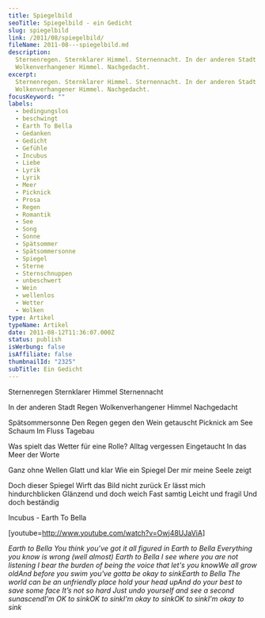 ```yaml
---
title: Spiegelbild
seoTitle: Spiegelbild - ein Gedicht
slug: spiegelbild
link: /2011/08/spiegelbild/
fileName: 2011-08---spiegelbild.md
description:
  Sternenregen. Sternklarer Himmel. Sternennacht. In der anderen Stadt Regen.
  Wolkenverhangener Himmel. Nachgedacht.
excerpt:
  Sternenregen. Sternklarer Himmel. Sternennacht. In der anderen Stadt Regen.
  Wolkenverhangener Himmel. Nachgedacht.
focusKeyword: ""
labels:
  - bedingungslos
  - beschwingt
  - Earth To Bella
  - Gedanken
  - Gedicht
  - Gefühle
  - Incubus
  - Liebe
  - Lyrik
  - Lyrik
  - Meer
  - Picknick
  - Prosa
  - Regen
  - Romantik
  - See
  - Song
  - Sonne
  - Spätsommer
  - Spätsommersonne
  - Spiegel
  - Sterne
  - Sternschnuppen
  - unbeschwert
  - Wein
  - wellenlos
  - Wetter
  - Wolken
type: Artikel
typeName: Artikel
date: 2011-08-12T11:36:07.000Z
status: publish
isWerbung: false
isAffiliate: false
thumbnailId: "2325"
subTitle: Ein Gedicht
---
```


Sternenregen Sternklarer Himmel Sternennacht

In der anderen Stadt Regen Wolkenverhangener Himmel Nachgedacht

Spätsommersonne Den Regen gegen den Wein getauscht Picknick am See Schaum Im
Fluss Tagebau

Was spielt das Wetter für eine Rolle? Alltag vergessen Eingetaucht In das Meer
der Worte

Ganz ohne Wellen Glatt und klar Wie ein Spiegel Der mir meine Seele zeigt

Doch dieser Spiegel Wirft das Bild nicht zurück Er lässt mich hindurchblicken
Glänzend und doch weich Fast samtig Leicht und fragil Und doch beständig

Incubus - Earth To Bella

[youtube=http://www.youtube.com/watch?v=Owj48UJaViA]

<em>Earth to Bella </em><em>You think you’ve got it all figured in
</em><em>Earth to Bella </em><em>Everything you know is wrong (well almost)
</em><em>Earth to Bella </em><em>I see where you are not listening </em><em>I
bear the burden of being the voice that let's you know</em><em>We all grow
old</em><em>And before you swim you've gotta be okay to sink</em><em>Earth to
Bella </em><em>The world can be an unfriendly place </em><em>hold your head
up</em><em>And do your best to save some face </em><em>It’s not so hard
</em><em>Just undo yourself and see a second sun</em><em>ascend</em><em>I'm OK
to sink</em><em>OK to sink</em><em>I'm okay to sink</em><em>OK to
sink</em><em>I'm okay to sink</em>
